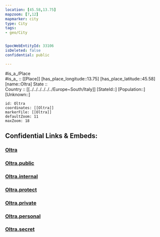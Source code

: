 ```yaml
---
location: [45.58,13.75] 
mapzoom: [7,12] 
mapmarker: city 
type: City
tags:
- geo/City


SpocWebEntityId: 33106
isDeleted: false
confidential: public

---
```

#is_a_/Place  
#is_a_ :: [[Place]] 
[has_place_longitude::13.75] 
[has_place_latitude::45.58] 
[name::Oltra] 
State ::  
Country :: [[../../../../../../Europe~South/Italy]] 
[StateId::] 
[Population::] 
[Unknown::] 


```leaflet
id: Oltra
coordinates: [[Oltra]] 
markerFile: [[Oltra]] 
defaultZoom: 11 
maxZoom: 18
```


## Confidential Links & Embeds: 

### [Oltra](/_Standards/Earth/Continent/Europe/Europe~Central/Slovenia/Regions~Slovenia/Obalno-kraška/counties~Obalno-kraška/Koper/City/Oltra.md) 

### [Oltra.public](/_public/Earth/Continent/Europe/Europe~Central/Slovenia/Regions~Slovenia/Obalno-kraška/counties~Obalno-kraška/Koper/City/Oltra.public.md) 

### [Oltra.internal](/_internal/Earth/Continent/Europe/Europe~Central/Slovenia/Regions~Slovenia/Obalno-kraška/counties~Obalno-kraška/Koper/City/Oltra.internal.md) 

### [Oltra.protect](/_protect/Earth/Continent/Europe/Europe~Central/Slovenia/Regions~Slovenia/Obalno-kraška/counties~Obalno-kraška/Koper/City/Oltra.protect.md) 

### [Oltra.private](/_private/Earth/Continent/Europe/Europe~Central/Slovenia/Regions~Slovenia/Obalno-kraška/counties~Obalno-kraška/Koper/City/Oltra.private.md) 

### [Oltra.personal](/_personal/Earth/Continent/Europe/Europe~Central/Slovenia/Regions~Slovenia/Obalno-kraška/counties~Obalno-kraška/Koper/City/Oltra.personal.md) 

### [Oltra.secret](/_secret/Earth/Continent/Europe/Europe~Central/Slovenia/Regions~Slovenia/Obalno-kraška/counties~Obalno-kraška/Koper/City/Oltra.secret.md)

